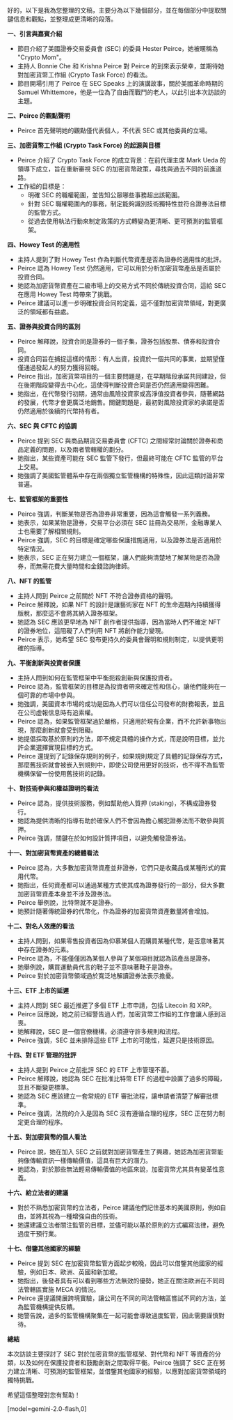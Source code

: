 好的，以下是我為您整理的文稿，主要分為以下幾個部分，並在每個部分中提取關鍵信息和觀點，並整理成更清晰的段落。

**一、引言與嘉賓介紹**

*   節目介紹了美國證券交易委員會 (SEC) 的委員 Hester Peirce，她被暱稱為 "Crypto Mom"。
*   主持人 Bonnie Che 和 Krishna Peirce 對 Peirce 的到來表示榮幸，並期待她對加密貨幣工作組 (Crypto Task Force) 的看法。
*   節目開場引用了 Peirce 在 SEC Speaks 上的演講故事，關於美國革命時期的 Samuel Whittemore，他是一位為了自由而戰鬥的老人，以此引出本次訪談的主題。

**二、Peirce 的觀點聲明**

*   Peirce 首先聲明她的觀點僅代表個人，不代表 SEC 或其他委員的立場。

**三、加密貨幣工作組 (Crypto Task Force) 的起源與目標**

*   Peirce 介紹了 Crypto Task Force 的成立背景：在前代理主席 Mark Ueda 的領導下成立，旨在重新審視 SEC 的加密貨幣政策，尋找與過去不同的前進道路。
*   工作組的目標是：
    *   明確 SEC 的職權範圍，並告知公眾哪些事務超出該範圍。
    *   針對 SEC 職權範圍內的事務，制定能夠識別技術獨特性並符合證券法目標的監管方式。
    *   從過去使用執法行動來制定政策的方式轉變為更清晰、更可預測的監管框架。

**四、Howey Test 的適用性**

*   主持人提到了對 Howey Test 作為判斷代幣資產是否為證券的適用性的批評。
*   Peirce 認為 Howey Test 仍然適用，它可以用於分析加密貨幣產品是否屬於投資合同。
*   她認為加密貨幣資產在二級市場上的交易方式不同於傳統投資合同，這給 SEC 在應用 Howey Test 時帶來了挑戰。
*   Peirce 建議可以進一步明確投資合同的定義，這不僅對加密貨幣領域，對更廣泛的領域都有益處。

**五、證券與投資合同的區別**

*   Peirce 解釋說，投資合同是證券的一個子集，證券包括股票、債券和投資合同。
*   投資合同旨在捕捉這樣的情形：有人出資，投資於一個共同的事業，並期望僅僅通過發起人的努力獲得回報。
*   Peirce 指出，加密貨幣項目的一個主要問題是，在早期階段承諾共同建設，但在後期階段變得去中心化，這使得判斷投資合同是否仍然適用變得困難。
*   她指出，在代幣發行初期，通常由風險投資家或高淨值投資者參與，隨著網路的發展，代幣才會更廣泛地銷售。關鍵問題是，最初對風險投資家的承諾是否仍然適用於後續的代幣持有者。

**六、SEC 與 CFTC 的協調**

*   Peirce 提到 SEC 與商品期貨交易委員會 (CFTC) 之間經常討論關於證券和商品定義的問題，以及兩者管轄權的劃分。
*   她指出，某些資產可能在 SEC 監管下發行，但最終可能在 CFTC 監管的平台上交易。
*   她強調了美國監管體系中存在兩個獨立監管機構的特殊性，因此這類討論非常普遍。

**七、監管框架的重要性**

*   Peirce 強調，判斷某物是否為證券非常重要，因為這會觸發一系列義務。
*   她表示，如果某物是證券，交易平台必須在 SEC 註冊為交易所，金融專業人士也需要了解相關規則。
*   Peirce 強調，SEC 的目標是確定哪些保護措施適用，以及證券法是否適用於特定情況。
*   她表示，SEC 正在努力建立一個框架，讓人們能夠清楚地了解某物是否為證券，而無需花費大量時間和金錢諮詢律師。

**八、NFT 的監管**

*   主持人問到 Peirce 之前關於 NFT 不符合證券資格的聲明。
*   Peirce 解釋說，如果 NFT 的設計是讓藝術家在 NFT 的生命週期內持續獲得版稅，那麼這不會將其納入證券框架。
*   她認為 SEC 應該更早地為 NFT 創作者提供指導，因為當時人們不確定 NFT 的證券地位，這阻礙了人們利用 NFT 將創作能力變現。
*   Peirce 表示，她希望 SEC 發布更持久的委員會聲明和規則制定，以提供更明確的指導。

**九、平衡創新與投資者保護**

*   主持人問到如何在監管框架中平衡扼殺創新與保護投資者。
*   Peirce 認為，監管框架的目標是為投資者帶來確定性和信心，讓他們能夠在一個可靠的市場中參與。
*   她強調，美國資本市場的成功是因為人們可以信任公司發布的財務報表，並且在公司虛報信息時有追索權。
*   Peirce 認為，如果監管框架過於嚴格，只適用於現有企業，而不允許新事物出現，那麼創新就會受到阻礙。
*   她提倡採取基於原則的方法，即不規定具體的操作方式，而是說明目標，並允許企業選擇實現目標的方式。
*   Peirce 還提到了記錄保存規則的例子，如果規則規定了具體的記錄保存方式，那麼舊技術就會被嵌入到規則中，即使公司使用更好的技術，也不得不為監管機構保留一份使用舊技術的記錄。

**十、對技術參與和權益證明的看法**

*   Peirce 認為，提供技術服務，例如幫助他人質押 (staking)，不構成證券發行。
*   她認為提供清晰的指導有助於確保人們不會因為擔心觸犯證券法而不敢參與質押。
*   Peirce 強調，關鍵在於如何設計質押項目，以避免觸發證券法。

**十一、對加密貨幣資產的總體看法**

*   Peirce 認為，大多數加密貨幣資產並非證券，它們只是收藏品或某種形式的實用代幣。
*   她指出，任何資產都可以通過某種方式使其成為證券發行的一部分，但大多數加密貨幣資產本身並不涉及證券法。
*   Peirce 舉例說，比特幣就不是證券。
*   她預計隨著傳統證券的代幣化，作為證券的加密貨幣資產數量將會增加。

**十二、對名人效應的看法**

*   主持人問到，如果零售投資者因為仰慕某個人而購買某種代幣，是否意味著其中存在證券的元素。
*   Peirce 認為，不能僅僅因為某個人參與了某個項目就認為該產品是證券。
*   她舉例說，購買運動員代言的鞋子並不意味著鞋子是證券。
*   Peirce 對於加密貨幣領域過於寬泛地解讀證券法表示擔憂。

**十三、ETF 上市的延遲**

*   主持人問到 SEC 最近推遲了多個 ETF 上市申請，包括 Litecoin 和 XRP。
*   Peirce 回應說，她之前已經警告過人們，加密貨幣工作組的工作會讓人感到沮喪。
*   她解釋說，SEC 是一個官僚機構，必須遵守許多規則和流程。
*   Peirce 強調，SEC 並未排除這些 ETF 上市的可能性，延遲只是技術原因。

**十四、對 ETF 管理的批評**

*   主持人提到 Peirce 之前批評 SEC 的 ETF 上市管理不善。
*   Peirce 解釋說，她認為 SEC 在批准比特幣 ETF 的過程中設置了過多的障礙，並且不斷變更標準。
*   她認為 SEC 應該建立一套常規的 ETF 審批流程，讓申請者清楚了解審批標準。
*   Peirce 強調，法院的介入是因為 SEC 沒有遵循合理的程序，SEC 正在努力制定更合理的程序。

**十五、對加密貨幣的個人看法**

*   Peirce 說，她在加入 SEC 之前就對加密貨幣產生了興趣，她認為加密貨幣能夠像傳輸資訊一樣傳輸價值，這具有巨大的潛力。
*   她認為，對於那些無法輕易傳輸價值的地區來說，加密貨幣尤其具有變革性意義。

**十六、給立法者的建議**

*   對於不熟悉加密貨幣的立法者，Peirce 建議他們記住基本的美國原則，例如自由，並將其視為一種增強自由的技術。
*   她還建議立法者關注監管的目標，並儘可能以基於原則的方式編寫法律，避免過度干預行業。

**十七、借鑒其他國家的經驗**

*   Peirce 提到 SEC 在加密貨幣監管方面起步較晚，因此可以借鑒其他國家的經驗，例如日本、歐洲、英國和新加坡。
*   她指出，後發者具有可以看到哪些方法無效的優勢，她正在關注歐洲在不同司法管轄區實施 MECA 的情況。
*   Peirce 還提議開展跨境實驗，讓公司在不同的司法管轄區嘗試不同的方法，並為監管機構提供反饋。
*   她警告說，過多的監管機構聚集在一起可能會導致過度監管，因此需要謹慎對待。

**總結**

本次訪談主要探討了 SEC 對於加密貨幣的監管框架、對代幣和 NFT 等資產的分類，以及如何在保護投資者和鼓勵創新之間取得平衡。Peirce 強調了 SEC 正在努力建立清晰、可預測的監管框架，並借鑒其他國家的經驗，以應對加密貨幣領域的獨特挑戰。

希望這個整理對您有幫助！

[model=gemini-2.0-flash,0]
